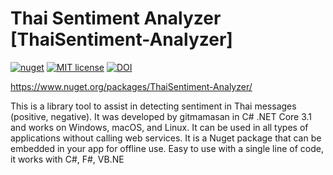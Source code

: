 # Thai Sentiment Analyzer [ThaiSentiment-Analyzer]

 [![nuget](https://img.shields.io/nuget/v/ThaiSenLoy.svg)](https://www.nuget.org/packages/ThaiSenLoy/)  [![MIT license](https://img.shields.io/badge/License-MIT-blue.svg)](https://creativecommons.org/licenses/by/4.0/) [![DOI](https://zenodo.org/badge/DOI/10.5281/zenodo.3731677.svg)](https://doi.org/10.5281/zenodo.3731677)

https://www.nuget.org/packages/ThaiSentiment-Analyzer/

This is a library tool to assist in detecting sentiment in Thai messages (positive, negative). It was developed by gitmamasan in C# .NET Core 3.1 and works on Windows, macOS, and Linux. It can be used in all types of applications without calling web services. It is a Nuget package that can be embedded in your app for offline use. Easy to use with a single line of code, it works with C#, F#, VB.NE